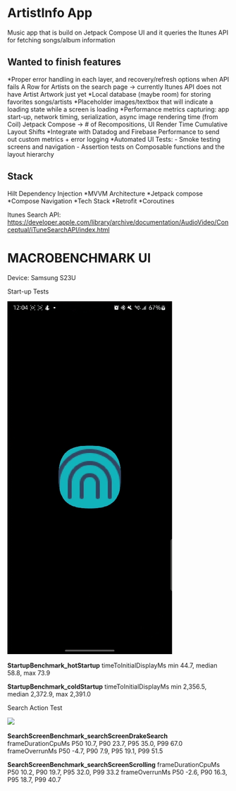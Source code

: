 # ArtistInfo App
Music app that is build on Jetpack Compose UI and it queries the Itunes API for fetching songs/album
information

## Wanted to finish features
*Proper error handling in each layer, and recovery/refresh options when API fails
A Row for Artists on the search page -> currently Itunes API does not have Artist Artwork just yet
*Local database (maybe room) for storing favorites songs/artists
*Placeholder images/textbox that will indicate a loading state while a screen is loading
*Performance metrics capturing:
    app start-up, network timing, serialization, async image rendering time (from Coil)
    Jetpack Compose -> # of Recompositions, UI Render Time
    Cumulative Layout Shifts
*Integrate with Datadog and Firebase Performance to send out custom metrics + error logging 
*Automated UI Tests:
    - Smoke testing screens and navigation
    - Assertion tests on Composable functions and the layout hierarchy

## Stack
Hilt Dependency Injection
*MVVM Architecture
*Jetpack compose
*Compose Navigation
*Tech Stack
*Retrofit
*Coroutines


Itunes Search API: https://developer.apple.com/library/archive/documentation/AudioVideo/Conceptual/iTuneSearchAPI/index.html


# MACROBENCHMARK UI
Device: Samsung S23U

Start-up Tests 

![](https://github.com/Penguhwin/Itunes-Search/blob/main/Media_230111_121145.gif)

**StartupBenchmark_hotStartup**
timeToInitialDisplayMs   min 44.7,   median 58.8,   max 73.9

**StartupBenchmark_coldStartup**
timeToInitialDisplayMs   min 2,356.5,   median 2,372.9,   max 2,391.0



Search Action Test

![](https://github.com/Penguhwin/Itunes-Search/blob/main/Media_230111_122126.gif)

**SearchScreenBenchmark_searchScreenDrakeSearch**
frameDurationCpuMs   P50  10.7,   P90  23.7,   P95  35.0,   P99  67.0
frameOverrunMs   P50  -4.7,   P90   7.9,   P95  19.1,   P99  51.5

**SearchScreenBenchmark_searchScreenScrolling**
frameDurationCpuMs   P50  10.2,   P90  19.7,   P95  32.0,   P99  33.2
frameOverrunMs   P50  -2.6,   P90  16.3,   P95  18.7,   P99  40.7

